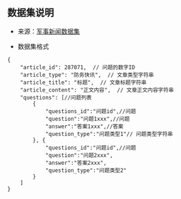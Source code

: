 ## 数据集说明

* 来源：[军事新闻数据集](https://download.csdn.net/download/qq_36152012/10756072)

* 数据集格式
```
{   
	"article_id": 287071,  // 问题的数字ID  
	"article_type": "防务快讯",  // 文章类型字符串   
  	"article_title": "标题",  // 文章标题字符串   
  	"article_content": "正文内容",  // 文章正文内容字符串   
  	"questions": [//问题列表  
  		{ 
  			"questions_id":"问题id",//问题 
  			"question":"问题1xxx",//问题 
  			"answer":"答案1xxx",//答案
   			"question_type":"问题类型1"// 问题类型字符串 
   		}, { 
   			"questions_id":"问题id",//问题 
   			"question":"问题2xxx", 
			"answer":"答案2xxx", 
			"question_type":"问题类型2" 
		}
	]   
}
```
